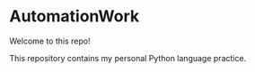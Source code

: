 # AutomationWork

Welcome to this repo!

This repository contains my personal Python language practice.
